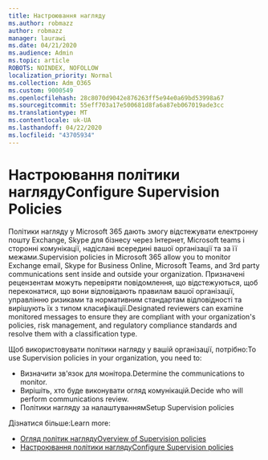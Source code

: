 ```yaml
---
title: Настроювання нагляду
ms.author: robmazz
author: robmazz
manager: laurawi
ms.date: 04/21/2020
ms.audience: Admin
ms.topic: article
ROBOTS: NOINDEX, NOFOLLOW
localization_priority: Normal
ms.collection: Adm_O365
ms.custom: 9000549
ms.openlocfilehash: 28c8070d9042e876263ff5e94e0a69bd53998a67
ms.sourcegitcommit: 55eff703a17e500681d8fa6a87eb067019ade3cc
ms.translationtype: MT
ms.contentlocale: uk-UA
ms.lasthandoff: 04/22/2020
ms.locfileid: "43705934"
---
```

# <a name="configure-supervision-policies"></a><span data-ttu-id="f88c7-102">Настроювання політики нагляду</span><span class="sxs-lookup"><span data-stu-id="f88c7-102">Configure Supervision Policies</span></span>

<span data-ttu-id="f88c7-103">Політики нагляду у Microsoft 365 дають змогу відстежувати електронну пошту Exchange, Skype для бізнесу через Інтернет, Microsoft teams і сторонні комунікації, надіслані всередині вашої організації та за її межами.</span><span class="sxs-lookup"><span data-stu-id="f88c7-103">Supervision policies in Microsoft 365 allow you to monitor Exchange email, Skype for Business Online, Microsoft Teams, and 3rd party communications sent inside and outside your organization.</span></span> <span data-ttu-id="f88c7-104">Призначені рецензентам можуть перевіряти повідомлення, що відстежуються, щоб переконатися, що вони відповідають правилам вашої організації, управлінню ризиками та нормативним стандартам відповідності та вирішують їх з типом класифікації.</span><span class="sxs-lookup"><span data-stu-id="f88c7-104">Designated reviewers can examine monitored messages to ensure they are compliant with your organization's policies, risk management, and regulatory compliance standards and resolve them with a classification type.</span></span>

<span data-ttu-id="f88c7-105">Щоб використовувати політики нагляду у вашій організації, потрібно:</span><span class="sxs-lookup"><span data-stu-id="f88c7-105">To use Supervision policies in your organization, you need to:</span></span>

- <span data-ttu-id="f88c7-106">Визначити зв'язок для монітора.</span><span class="sxs-lookup"><span data-stu-id="f88c7-106">Determine the communications to monitor.</span></span>
- <span data-ttu-id="f88c7-107">Вирішіть, хто буде виконувати огляд комунікацій.</span><span class="sxs-lookup"><span data-stu-id="f88c7-107">Decide who will perform communications review.</span></span>
- <span data-ttu-id="f88c7-108">Політики нагляду за налаштуванням</span><span class="sxs-lookup"><span data-stu-id="f88c7-108">Setup Supervision policies</span></span>

<span data-ttu-id="f88c7-109">Дізнатися більше:</span><span class="sxs-lookup"><span data-stu-id="f88c7-109">Learn more:</span></span>

- [<span data-ttu-id="f88c7-110">Огляд політик нагляду</span><span class="sxs-lookup"><span data-stu-id="f88c7-110">Overview of Supervision policies</span></span>](https://docs.microsoft.com/office365/securitycompliance/supervision-policies)
- [<span data-ttu-id="f88c7-111">Настроювання політики нагляду</span><span class="sxs-lookup"><span data-stu-id="f88c7-111">Configure Supervision policies</span></span>](https://docs.microsoft.com/office365/securitycompliance/configure-supervision-policies)

